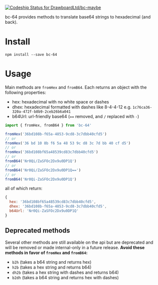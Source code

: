 [ ![Codeship Status for DrawboardLtd/bc-maybe](https://codeship.com/projects/e9cd5800-91a6-0133-050f-4e9fb4b2d645/status?branch=master)](https://codeship.com/projects/124648)

bc-64 provides methods to translate base64 strings to hexadecimal (and back).

# Install

```
npm install --save bc-64
```

# Usage

Main methods are `fromHex` and `fromB64`. Each returns an object with the following properties:

* hex: hexadecimal with no white space or dashes
* dhex: hexadecimal formatted with dashes like 8-4-4-12 e.g. `1c76ca36-320a-472f-b8b9-2ceb26b6a041`
* b64Url: url-friendly base64 (`==` removed, and `/` replaced with `-`)

```javascript
import { fromHex, fromB64 } from 'bc-64'

fromHex('36bd108b-f65a-4853-9cd8-3c7dbb40cfd5')
// or
fromHex('36 bd 10 8b f6 5a 48 53 9c d8 3c 7d bb 40 cf d5')
// or
fromHex('36bd108bf65a48539cd83c7dbb40cfd5')
// or
fromB64('Nr0Qi/ZaSFOc2Dx9u0DP1Q')
// or
fromB64('Nr0Qi/ZaSFOc2Dx9u0DP1Q==')
// or
fromB64('Nr0Qi-ZaSFOc2Dx9u0DP1Q')
```

all of which return:
```javascript
{
  hex: '36bd108bf65a48539cd83c7dbb40cfd5',
  dhex: '36bd108b-f65a-4853-9cd8-3c7dbb40cfd5',
  b64Url: 'Nr0Qi-ZaSFOc2Dx9u0DP1Q'
}
```

## Deprecated methods

Several other methods are still available on the api but are deprecated and will be removed or made internal-only in a future release. **Avoid these methods in favor of `fromHex` and `fromB64`:**

* `b2h` (takes a b64 string and returns hex)
* `h2b` (takes a hex string and returns b64)
* `dh2b` (takes a hex string with dashes and returns b64)
* `b2dh` (takes a b64 string and returns hex with dashes)
